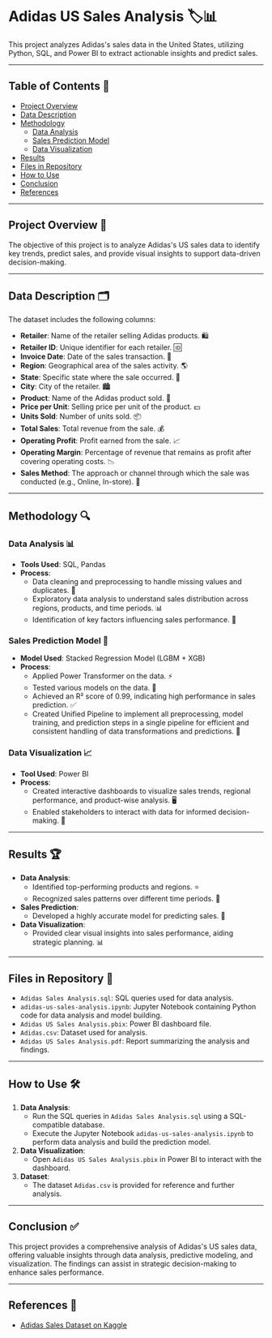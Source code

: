 # Adidas US Sales Analysis 🏷️📊

This project analyzes Adidas's sales data in the United States, utilizing Python, SQL, and Power BI to extract actionable insights and predict sales.  

---

## Table of Contents 📑

- [Project Overview](#project-overview)  
- [Data Description](#data-description)  
- [Methodology](#methodology)  
  - [Data Analysis](#data-analysis)  
  - [Sales Prediction Model](#sales-prediction-model)  
  - [Data Visualization](#data-visualization)  
- [Results](#results)  
- [Files in Repository](#files-in-repository)  
- [How to Use](#how-to-use)  
- [Conclusion](#conclusion)  
- [References](#references)  

---

## Project Overview 🎯

The objective of this project is to analyze Adidas's US sales data to identify key trends, predict sales, and provide visual insights to support data-driven decision-making.  

---

## Data Description 🗂️

The dataset includes the following columns:  

- **Retailer**: Name of the retailer selling Adidas products. 🛍️  
- **Retailer ID**: Unique identifier for each retailer. 🆔  
- **Invoice Date**: Date of the sales transaction. 📅  
- **Region**: Geographical area of the sales activity. 🌎  
- **State**: Specific state where the sale occurred. 📍  
- **City**: City of the retailer. 🏙️  
- **Product**: Name of the Adidas product sold. 👟  
- **Price per Unit**: Selling price per unit of the product. 💵  
- **Units Sold**: Number of units sold. 📦  
- **Total Sales**: Total revenue from the sale. 💰  
- **Operating Profit**: Profit earned from the sale. 📈  
- **Operating Margin**: Percentage of revenue that remains as profit after covering operating costs. 📉
- **Sales Method**: The approach or channel through which the sale was conducted (e.g., Online, In-store). 🛒

---

## Methodology 🔍

### Data Analysis 📊

- **Tools Used**: SQL, Pandas  
- **Process**:  
  - Data cleaning and preprocessing to handle missing values and duplicates. 🧹  
  - Exploratory data analysis to understand sales distribution across regions, products, and time periods. 📊  
  - Identification of key factors influencing sales performance. 📌  

### Sales Prediction Model 🤖

- **Model Used**: Stacked Regression Model (LGBM + XGB)  
- **Process**:  
  - Applied Power Transformer on the data. ⚡  
  - Tested various models on the data. 🧪  
  - Achieved an R² score of 0.99, indicating high performance in sales prediction. ✅  
  - Created Unified Pipeline to implement all preprocessing, model training, and prediction steps in a single pipeline for efficient and consistent handling of data transformations and predictions. 🚀  

### Data Visualization 📈

- **Tool Used**: Power BI  
- **Process**:  
  - Created interactive dashboards to visualize sales trends, regional performance, and product-wise analysis. 🖥️  
  - Enabled stakeholders to interact with data for informed decision-making. 🧠  

---

## Results 🏆

- **Data Analysis**:  
  - Identified top-performing products and regions. ⭐  
  - Recognized sales patterns over different time periods. 📅  
- **Sales Prediction**:  
  - Developed a highly accurate model for predicting sales. 🔮  
- **Data Visualization**:  
  - Provided clear visual insights into sales performance, aiding strategic planning. 📊  

---

## Files in Repository 📂

- `Adidas Sales Analysis.sql`: SQL queries used for data analysis.  
- `adidas-us-sales-analysis.ipynb`: Jupyter Notebook containing Python code for data analysis and model building.  
- `Adidas US Sales Analysis.pbix`: Power BI dashboard file.  
- `Adidas.csv`: Dataset used for analysis.  
- `Adidas US Sales Analysis.pdf`: Report summarizing the analysis and findings.  

---

## How to Use 🛠️

1. **Data Analysis**:  
   - Run the SQL queries in `Adidas Sales Analysis.sql` using a SQL-compatible database.  
   - Execute the Jupyter Notebook `adidas-us-sales-analysis.ipynb` to perform data analysis and build the prediction model.  
2. **Data Visualization**:  
   - Open `Adidas US Sales Analysis.pbix` in Power BI to interact with the dashboard.  
3. **Dataset**:  
   - The dataset `Adidas.csv` is provided for reference and further analysis.  

---

## Conclusion ✅

This project provides a comprehensive analysis of Adidas's US sales data, offering valuable insights through data analysis, predictive modeling, and visualization. The findings can assist in strategic decision-making to enhance sales performance.  

---

## References 🔗

- [Adidas Sales Dataset on Kaggle](https://www.kaggle.com/datasets/heemalichaudhari/adidas-sales-dataset)

